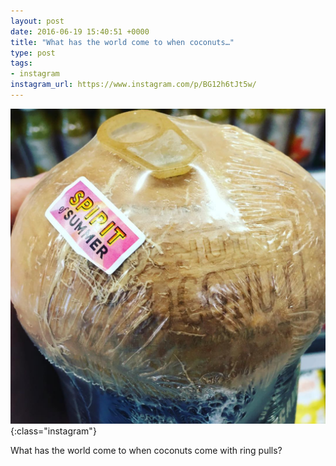 ```yaml
---
layout: post
date: 2016-06-19 15:40:51 +0000
title: "What has the world come to when coconuts…"
type: post
tags:
- instagram
instagram_url: https://www.instagram.com/p/BG12h6tJt5w/
---
```


![Instagram - BG12h6tJt5w](/assets/BG12h6tJt5w.jpg){:class="instagram"}

What has the world come to when coconuts come with ring pulls?
